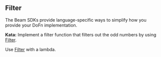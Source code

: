 <!--
  ~  Licensed to the Apache Software Foundation (ASF) under one
  ~  or more contributor license agreements.  See the NOTICE file
  ~  distributed with this work for additional information
  ~  regarding copyright ownership.  The ASF licenses this file
  ~  to you under the Apache License, Version 2.0 (the
  ~  "License"); you may not use this file except in compliance
  ~  with the License.  You may obtain a copy of the License at
  ~
  ~      http://www.apache.org/licenses/LICENSE-2.0
  ~
  ~  Unless required by applicable law or agreed to in writing, software
  ~  distributed under the License is distributed on an "AS IS" BASIS,
  ~  WITHOUT WARRANTIES OR CONDITIONS OF ANY KIND, either express or implied.
  ~  See the License for the specific language governing permissions and
  ~  limitations under the License.
  -->

Filter
------

The Beam SDKs provide language-specific ways to simplify how you provide your DoFn implementation.

**Kata:** Implement a filter function that filters out the odd numbers by using
[Filter](https://beam.apache.org/releases/pydoc/current/apache_beam.transforms.core.html#apache_beam.transforms.core.Filter).

<div class="hint">
  Use <a href="https://beam.apache.org/releases/pydoc/current/apache_beam.transforms.core.html#apache_beam.transforms.core.Filter">
  Filter</a> with a lambda.
</div>
